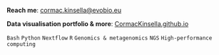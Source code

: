 **Reach me**: cormac.kinsella@evobio.eu

**Data visualisation portfolio & more**: [CormacKinsella.github.io](https://CormacKinsella.github.io)

`Bash` `Python` `Nextflow` `R` `Genomics & metagenomics` `NGS` `High-performance computing`
